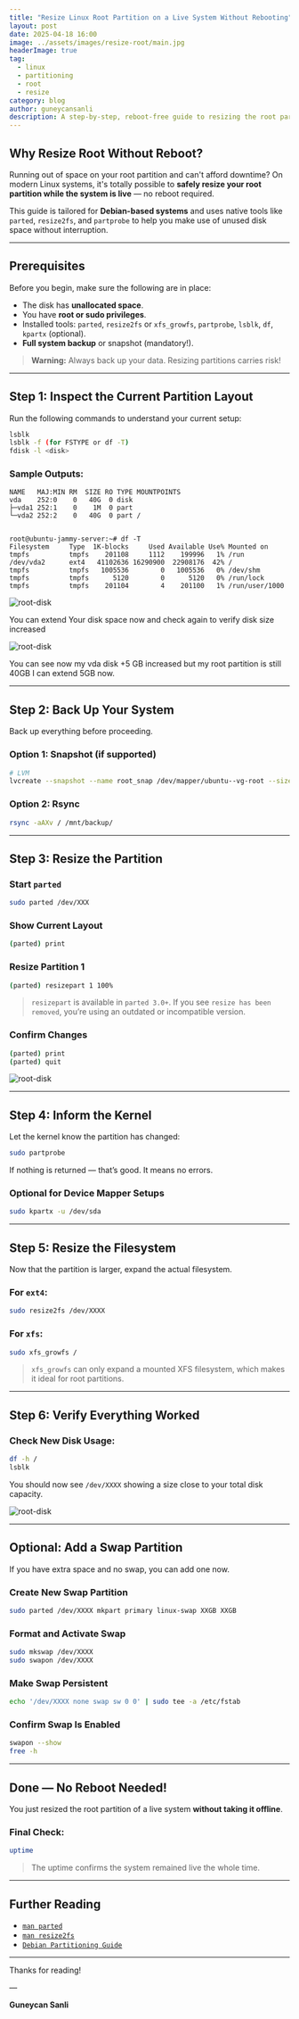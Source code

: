 ```yaml
---
title: "Resize Linux Root Partition on a Live System Without Rebooting"
layout: post
date: 2025-04-18 16:00
image: ../assets/images/resize-root/main.jpg
headerImage: true
tag:
  - linux
  - partitioning
  - root
  - resize
category: blog
author: guneycansanli
description: A step-by-step, reboot-free guide to resizing the root partition on a live Linux system using `parted`, `resize2fs`, and more.
---
```


## Why Resize Root Without Reboot?

Running out of space on your root partition and can't afford downtime? On modern Linux systems, it's totally possible to **safely resize your root partition while the system is live** — no reboot required.

This guide is tailored for **Debian-based systems** and uses native tools like `parted`, `resize2fs`, and `partprobe` to help you make use of unused disk space without interruption.

---

## Prerequisites

Before you begin, make sure the following are in place:

- The disk has **unallocated space**.
- You have **root or sudo privileges**.
- Installed tools: `parted`, `resize2fs` or `xfs_growfs`, `partprobe`, `lsblk`, `df`, `kpartx` (optional).
- **Full system backup** or snapshot (mandatory!).

> **Warning:** Always back up your data. Resizing partitions carries risk!

---

## Step 1: Inspect the Current Partition Layout

Run the following commands to understand your current setup:

```bash
lsblk
lsblk -f (for FSTYPE or df -T)
fdisk -l <disk>
```

### Sample Outputs:

```
NAME   MAJ:MIN RM  SIZE RO TYPE MOUNTPOINTS
vda    252:0    0   40G  0 disk 
├─vda1 252:1    0    1M  0 part 
└─vda2 252:2    0   40G  0 part /


root@ubuntu-jammy-server:~# df -T
Filesystem     Type  1K-blocks     Used Available Use% Mounted on
tmpfs          tmpfs    201108     1112    199996   1% /run
/dev/vda2      ext4   41102636 16290900  22908176  42% /
tmpfs          tmpfs   1005536        0   1005536   0% /dev/shm
tmpfs          tmpfs      5120        0      5120   0% /run/lock
tmpfs          tmpfs    201104        4    201100   1% /run/user/1000

```

![root-disk][1]

You can extend Your disk space now and check again to verify disk size increased

![root-disk][2]

You can see now my vda disk +5 GB increased but my root partition is still 40GB I can extend 5GB now. 

---

## Step 2: Back Up Your System

Back up everything before proceeding.

### Option 1: Snapshot (if supported)

```bash
# LVM
lvcreate --snapshot --name root_snap /dev/mapper/ubuntu--vg-root --size 5G
```

### Option 2: Rsync

```bash
rsync -aAXv / /mnt/backup/
```

---

## Step 3: Resize the Partition

### Start `parted`

```bash
sudo parted /dev/XXX
```

### Show Current Layout

```bash
(parted) print
```

### Resize Partition 1

```bash
(parted) resizepart 1 100%
```

>  `resizepart` is available in `parted 3.0+`. If you see `resize has been removed`, you’re using an outdated or incompatible version.

### Confirm Changes

```bash
(parted) print
(parted) quit
```

![root-disk][3]

---

## Step 4: Inform the Kernel

Let the kernel know the partition has changed:

```bash
sudo partprobe
```

If nothing is returned — that’s good. It means no errors.

### Optional for Device Mapper Setups

```bash
sudo kpartx -u /dev/sda
```

---

## Step 5: Resize the Filesystem

Now that the partition is larger, expand the actual filesystem.

### For `ext4`:

```bash
sudo resize2fs /dev/XXXX
```

### For `xfs`:

```bash
sudo xfs_growfs /
```

> `xfs_growfs` can only expand a mounted XFS filesystem, which makes it ideal for root partitions.

---

## Step 6: Verify Everything Worked

### Check New Disk Usage:

```bash
df -h /
lsblk
```

You should now see `/dev/XXXX` showing a size close to your total disk capacity.


![root-disk][4]

---

## Optional: Add a Swap Partition

If you have extra space and no swap, you can add one now.

### Create New Swap Partition

```bash
sudo parted /dev/XXXX mkpart primary linux-swap XXGB XXGB
```

### Format and Activate Swap

```bash
sudo mkswap /dev/XXXX
sudo swapon /dev/XXXX
```

### Make Swap Persistent

```bash
echo '/dev/XXXX none swap sw 0 0' | sudo tee -a /etc/fstab
```

### Confirm Swap Is Enabled

```bash
swapon --show
free -h
```

---

## Done — No Reboot Needed!

You just resized the root partition of a live system **without taking it offline**.

### Final Check:

```bash
uptime
```

> The uptime confirms the system remained live the whole time.

---

## Further Reading

- [`man parted`](https://man7.org/linux/man-pages/man8/parted.8.html)
- [`man resize2fs`](https://man7.org/linux/man-pages/man8/resize2fs.8.html)
- [`Debian Partitioning Guide`](https://wiki.debian.org/)

---

Thanks for reading!

—

**Guneycan Sanli**

[1]: ../assets/images/root-disk/root-disk-1.jpg
[2]: ../assets/images/root-disk/root-disk-2.jpg
[3]: ../assets/images/root-disk/root-disk-3.jpg
[4]: ../assets/images/root-disk/root-disk-4.jpg
